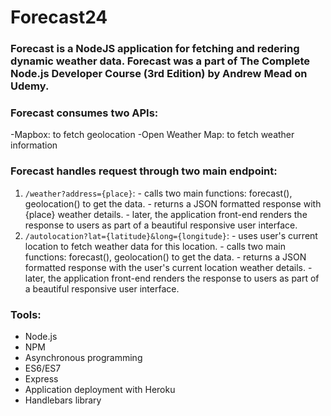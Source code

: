 # Forecast24

### Forecast is a NodeJS application for fetching and redering dynamic weather data. Forecast was a part of The Complete Node.js Developer Course (3rd Edition) by Andrew Mead on Udemy.

### Forecast consumes two APIs:
  -Mapbox: to fetch geolocation
  -Open Weather Map: to fetch weather information

### Forecast handles request through two main endpoint:
  1. `/weather?address={place}`:
    - calls two main functions: forecast(), geolocation() to get the data.
    - returns a JSON formatted response with {place} weather details.
    - later, the application front-end renders the response to users as part of a beautiful responsive user interface.
  2. `/autolocation?lat={latitude}&long={longitude}`:
    - uses user's current location to fetch weather data for this location.
    - calls two main functions: forecast(), geolocation() to get the data.
    - returns a JSON formatted response with the user's current location weather details.
    - later, the application front-end renders the response to users as part of a beautiful responsive user interface.

### Tools:
  - Node.js
  - NPM
  - Asynchronous programming
  - ES6/ES7
  - Express
  - Application deployment with Heroku
  - Handlebars library 
